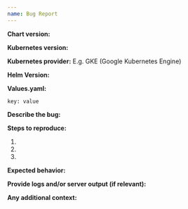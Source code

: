 ```yaml
---
name: Bug Report
---
```


**Chart version:**

**Kubernetes version:**

**Kubernetes provider:** E.g. GKE (Google Kubernetes Engine)

**Helm Version:**

**Values.yaml:**

```
key: value
```

**Describe the bug:**

**Steps to reproduce:**

1.
2.
3.

**Expected behavior:**

**Provide logs and/or server output (if relevant):**

**Any additional context:**
